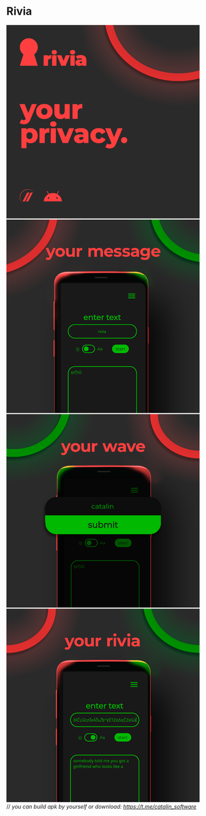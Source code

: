 # Rivia
![](https://github.com/loooltooot/rivia/blob/master/assets/en1.png)
![](https://github.com/loooltooot/rivia/blob/master/assets/en2.png)
![](https://github.com/loooltooot/rivia/blob/master/assets/en3.png)
![](https://github.com/loooltooot/rivia/blob/master/assets/en4.png)
// _you can build apk by yourself or download: https://t.me/catalin_software_
